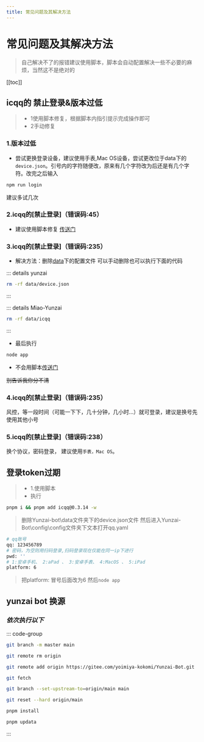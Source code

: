 ```yaml
---
title: 常见问题及其解决方法
---
```

# 常见问题及其解决方法
>自己解决不了的报错建议使用脚本，脚本会自动配置解决一些不必要的麻烦，当然这不是绝对的

[[toc]]

## icqq的 禁止登录&版本过低<Badge type="danger" text="非常重要" />
>* 1使用脚本修复，根据脚本内指引提示完成操作即可
>* 2手动修复


### 1.版本过低 <Badge type="warning" text="重要的" />
* 尝试更换登录设备，建议使用手表,Mac OS设备，尝试更改位于data下的`device.json`。引号内的字符随便改，原来有几个字符改为后还是有几个字符。改完之后输入

```sh
npm run login
```
建议多试几次<Badge type="tip" text="建议" />
 ### 2.icqq的[禁止登录]（错误码:45） 
 * 建议使用脚本修复 [传送门](/guide/menu1/开始/02-脚本部署.md)<Badge type="tip" text="建议" />

 ### 3.icqq的[禁止登录]（错误码:235）
 * 解决方法：删除[data](/guide/menu1/开始/05-结构目录.md)下的配置文件
 可以手动删除也可以执行下面的代码

::: details  yunzai  
```sh  
rm -rf data/device.json
```
:::


::: details Miao-Yunzai
```sh
rm -rf data/icqq
```
:::

* 最后执行
```sh 
node app
```
* 不会用脚本[传送门](/guide/menu1/开始/02-脚本部署.md)<Badge type="tip" text="建议" />

~~别告诉我你分不清~~

### 4.icqq的[禁止登录]（错误码:235）
 
 风控，等一段时间（可能一下下，几十分钟，几小时...）就可登录，建议是换号先使用其他小号<Badge type="tip" text="建议" />

 ### 5.icqq的[禁止登录]（错误码:238）
 换个协议，密码登录， 建议使用`手表，Mac OS`。

## 登录token过期<Badge type="danger" text="非常重要" />
> * 1.使用脚本
> * 执行
```sh
pnpm i && pnpm add icqq@0.3.14 -w
```
>删除Yunzai-bot\data文件夹下的device.json文件
>然后进入Yunzai-Bot\config\config文件夹下文本打开qq.yaml
```sh
# qq账号
qq: 123456789
# 密码，为空则用扫码登录,扫码登录现在仅能在同一ip下进行
pwd: ''
# 1:安卓手机、 2:aPad 、 3:安卓手表、 4:MacOS 、 5:iPad
platform: 6
```
> 把platform: 冒号后面改为6
> 然后`node app`


## yunzai  bot 换源

### ***依次执行以下***




::: code-group

```sh [第一步]
git branch -m master main
```
```sh [第二部]
git remote rm origin
```

```sh [第三步]
git remote add origin https://gitee.com/yoimiya-kokomi/Yunzai-Bot.git
```

```sh [第四步]
git fetch 
```

```sh [第五步]
git branch --set-upstream-to=origin/main main
```

```sh [第六步]
git reset --hard origin/main    
```

```sh [第七步]
pnpm install
```

```sh [第八步]
pnpm updata
```

:::

